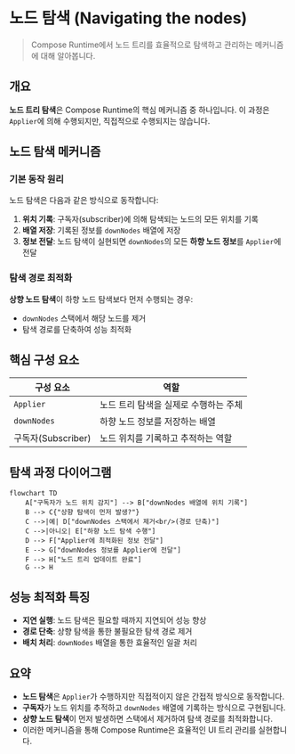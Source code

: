 # 노드 탐색 (Navigating the nodes)

> Compose Runtime에서 노드 트리를 효율적으로 탐색하고 관리하는 메커니즘에 대해 알아봅니다.

## 개요

**노드 트리 탐색**은 Compose Runtime의 핵심 메커니즘 중 하나입니다. 이 과정은 `Applier`에 의해 수행되지만, 직접적으로 수행되지는 않습니다.

## 노드 탐색 메커니즘

### 기본 동작 원리

노드 탐색은 다음과 같은 방식으로 동작합니다:

1. **위치 기록**: 구독자(subscriber)에 의해 탐색되는 노드의 모든 위치를 기록
2. **배열 저장**: 기록된 정보를 `downNodes` 배열에 저장
3. **정보 전달**: 노드 탐색이 실현되면 `downNodes`의 모든 **하향 노드 정보**를 `Applier`에 전달

### 탐색 경로 최적화

**상향 노드 탐색**이 하향 노드 탐색보다 먼저 수행되는 경우:
- `downNodes` 스택에서 해당 노드를 제거
- 탐색 경로를 단축하여 성능 최적화

## 핵심 구성 요소

| 구성 요소 | 역할 |
|---------|-----|
| `Applier` | 노드 트리 탐색을 실제로 수행하는 주체 |
| `downNodes` | 하향 노드 정보를 저장하는 배열 |
| 구독자(Subscriber) | 노드 위치를 기록하고 추적하는 역할 |

## 탐색 과정 다이어그램

```mermaid
flowchart TD
    A["구독자가 노드 위치 감지"] --> B["downNodes 배열에 위치 기록"]
    B --> C{"상향 탐색이 먼저 발생?"}
    C -->|예| D["downNodes 스택에서 제거<br/>(경로 단축)"]
    C -->|아니오| E["하향 노드 탐색 수행"]
    D --> F["Applier에 최적화된 정보 전달"]
    E --> G["downNodes 정보를 Applier에 전달"]
    F --> H["노드 트리 업데이트 완료"]
    G --> H
```

## 성능 최적화 특징

- **지연 실행**: 노드 탐색은 필요할 때까지 지연되어 성능 향상
- **경로 단축**: 상향 탐색을 통한 불필요한 탐색 경로 제거
- **배치 처리**: `downNodes` 배열을 통한 효율적인 일괄 처리

## 요약

- **노드 탐색**은 `Applier`가 수행하지만 직접적이지 않은 간접적 방식으로 동작합니다.
- **구독자**가 노드 위치를 추적하고 `downNodes` 배열에 기록하는 방식으로 구현됩니다.
- **상향 노드 탐색**이 먼저 발생하면 스택에서 제거하여 탐색 경로를 최적화합니다.
- 이러한 메커니즘을 통해 Compose Runtime은 효율적인 UI 트리 관리를 실현합니다.
